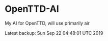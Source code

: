 # OpenTTD-AI
My AI for OpenTTD, will use primarily air

Latest backup: Sun Sep 22 04:48:01 UTC 2019
